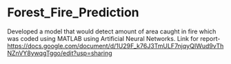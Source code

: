 # Forest_Fire_Prediction
Developed a model that would detect amount of area caught in fire which was coded using MATLAB using Artificial Neural Networks.
Link for report-
https://docs.google.com/document/d/1U29F_k76J3TmULF7njqyQIWud9vThNZnVY8ywqgTggo/edit?usp=sharing
